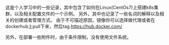 这是个人学习中的一些记录，其中包含了如何在Linux(CentOs7)上搭建k8s集群，以及相关配置文件的一个示例。
另外，其中也记录了一些名词的解释以及相关的创建或者管理方式。
由于不可描述原因，镜像你可以选择做代理或者在dockerhub上pull下来，然后tag.https://hub.docker.com/

另外，在部署一些附件时，由于条件限制，没有使用文件系统。
